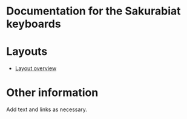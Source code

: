 # Documentation for the Sakurabiat keyboards


# Layouts

-   [Layout overview](layout.html)

# Other information

Add text and links as necessary.
